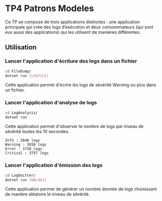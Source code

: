 # TP4 Patrons Modeles

Ce TP se compose de trois applications distinctes : une application principale qui crée des logs d’exécution et deux consommateurs (qui sont eux aussi des applications) qui les utilisent de manières différentes.

## Utilisation

### Lancer l'application d'écriture des logs dans un fichier

```sh
cd FileDump/
dotnet run [LOGFILE]
```
Cette application permet d'écrire les logs de sévérité Warning ou plus dans un fichier.

### Lancer l'application d'analyse de logs

```sh
cd LogAnalysis/
dotnet run
```
Cette application permet d'observer le nombre de logs par niveau de sévérité toutes les 10 secondes.
```console
Info : 3848 logs
Warning : 3658 logs
Error : 3738 logs
Critical : 3757 logs
```

### Lancer l'application d'émission des logs

```sh
cd LogEmitter/
dotnet run [NBLOGS]
```
Cette application permet de générer un nombre donnée de logs choisissant de manière aléatoire le niveau de sévérité.



